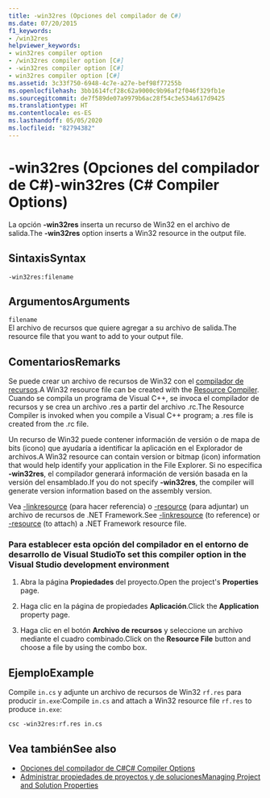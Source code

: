 ```yaml
---
title: -win32res (Opciones del compilador de C#)
ms.date: 07/20/2015
f1_keywords:
- /win32res
helpviewer_keywords:
- win32res compiler option
- /win32res compiler option [C#]
- -win32res compiler option [C#]
- win32res compiler option [C#]
ms.assetid: 3c33f750-6948-4c7e-a27e-bef98f77255b
ms.openlocfilehash: 3bb1614fcf28c62a9000c9b96af2f046f329fb1e
ms.sourcegitcommit: de7f589de07a9979b6ac28f54c3e534a617d9425
ms.translationtype: HT
ms.contentlocale: es-ES
ms.lasthandoff: 05/05/2020
ms.locfileid: "82794382"
---
```

# <a name="-win32res-c-compiler-options"></a><span data-ttu-id="5ac26-102">-win32res (Opciones del compilador de C#)</span><span class="sxs-lookup"><span data-stu-id="5ac26-102">-win32res (C# Compiler Options)</span></span>
<span data-ttu-id="5ac26-103">La opción **-win32res** inserta un recurso de Win32 en el archivo de salida.</span><span class="sxs-lookup"><span data-stu-id="5ac26-103">The **-win32res** option inserts a Win32 resource in the output file.</span></span>  
  
## <a name="syntax"></a><span data-ttu-id="5ac26-104">Sintaxis</span><span class="sxs-lookup"><span data-stu-id="5ac26-104">Syntax</span></span>  
  
```console  
-win32res:filename  
```  
  
## <a name="arguments"></a><span data-ttu-id="5ac26-105">Argumentos</span><span class="sxs-lookup"><span data-stu-id="5ac26-105">Arguments</span></span>  
 `filename`  
 <span data-ttu-id="5ac26-106">El archivo de recursos que quiere agregar a su archivo de salida.</span><span class="sxs-lookup"><span data-stu-id="5ac26-106">The resource file that you want to add to your output file.</span></span>  
  
## <a name="remarks"></a><span data-ttu-id="5ac26-107">Comentarios</span><span class="sxs-lookup"><span data-stu-id="5ac26-107">Remarks</span></span>  
 <span data-ttu-id="5ac26-108">Se puede crear un archivo de recursos de Win32 con el [compilador de recursos](resource-compiler-option.md).</span><span class="sxs-lookup"><span data-stu-id="5ac26-108">A Win32 resource file can be created with the [Resource Compiler](resource-compiler-option.md).</span></span> <span data-ttu-id="5ac26-109">Cuando se compila un programa de Visual C++, se invoca el compilador de recursos y se crea un archivo .res a partir del archivo .rc.</span><span class="sxs-lookup"><span data-stu-id="5ac26-109">The Resource Compiler is invoked when you compile a Visual C++ program; a .res file is created from the .rc file.</span></span>  
  
 <span data-ttu-id="5ac26-110">Un recurso de Win32 puede contener información de versión o de mapa de bits (icono) que ayudaría a identificar la aplicación en el Explorador de archivos.</span><span class="sxs-lookup"><span data-stu-id="5ac26-110">A Win32 resource can contain version or bitmap (icon) information that would help identify your application in the File Explorer.</span></span> <span data-ttu-id="5ac26-111">Si no especifica **-win32res**, el compilador generará información de versión basada en la versión del ensamblado.</span><span class="sxs-lookup"><span data-stu-id="5ac26-111">If you do not specify **-win32res**, the compiler will generate version information based on the assembly version.</span></span>  
  
 <span data-ttu-id="5ac26-112">Vea [-linkresource](./linkresource-compiler-option.md) (para hacer referencia) o [-resource](./resource-compiler-option.md) (para adjuntar) un archivo de recursos de .NET Framework.</span><span class="sxs-lookup"><span data-stu-id="5ac26-112">See [-linkresource](./linkresource-compiler-option.md) (to reference) or [-resource](./resource-compiler-option.md) (to attach) a .NET Framework resource file.</span></span>  
  
### <a name="to-set-this-compiler-option-in-the-visual-studio-development-environment"></a><span data-ttu-id="5ac26-113">Para establecer esta opción del compilador en el entorno de desarrollo de Visual Studio</span><span class="sxs-lookup"><span data-stu-id="5ac26-113">To set this compiler option in the Visual Studio development environment</span></span>  
  
1. <span data-ttu-id="5ac26-114">Abra la página **Propiedades** del proyecto.</span><span class="sxs-lookup"><span data-stu-id="5ac26-114">Open the project's **Properties** page.</span></span>  
  
2. <span data-ttu-id="5ac26-115">Haga clic en la página de propiedades **Aplicación**.</span><span class="sxs-lookup"><span data-stu-id="5ac26-115">Click the **Application** property page.</span></span>  
  
3. <span data-ttu-id="5ac26-116">Haga clic en el botón **Archivo de recursos** y seleccione un archivo mediante el cuadro combinado.</span><span class="sxs-lookup"><span data-stu-id="5ac26-116">Click on the **Resource File** button and choose a file by using the combo box.</span></span>  
  
## <a name="example"></a><span data-ttu-id="5ac26-117">Ejemplo</span><span class="sxs-lookup"><span data-stu-id="5ac26-117">Example</span></span>  
 <span data-ttu-id="5ac26-118">Compile `in.cs` y adjunte un archivo de recursos de Win32 `rf.res` para producir `in.exe`:</span><span class="sxs-lookup"><span data-stu-id="5ac26-118">Compile `in.cs` and attach a Win32 resource file `rf.res` to produce `in.exe`:</span></span>  
  
```console  
csc -win32res:rf.res in.cs  
```  
  
## <a name="see-also"></a><span data-ttu-id="5ac26-119">Vea también</span><span class="sxs-lookup"><span data-stu-id="5ac26-119">See also</span></span>

- [<span data-ttu-id="5ac26-120">Opciones del compilador de C#</span><span class="sxs-lookup"><span data-stu-id="5ac26-120">C# Compiler Options</span></span>](./index.md)
- [<span data-ttu-id="5ac26-121">Administrar propiedades de proyectos y de soluciones</span><span class="sxs-lookup"><span data-stu-id="5ac26-121">Managing Project and Solution Properties</span></span>](/visualstudio/ide/managing-project-and-solution-properties)
